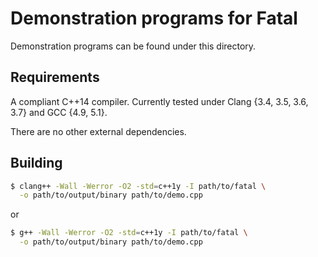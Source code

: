 # Demonstration programs for Fatal
Demonstration programs can be found under this directory.


## Requirements
A compliant C++14 compiler. Currently tested under Clang {3.4, 3.5, 3.6, 3.7} and GCC {4.9, 5.1}.

There are no other external dependencies.


## Building
```sh
$ clang++ -Wall -Werror -O2 -std=c++1y -I path/to/fatal \
  -o path/to/output/binary path/to/demo.cpp
```
or
```sh
$ g++ -Wall -Werror -O2 -std=c++1y -I path/to/fatal \
  -o path/to/output/binary path/to/demo.cpp
```
